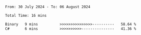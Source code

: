 <!--START_SECTION:waka-->

```txt
From: 30 July 2024 - To: 06 August 2024

Total Time: 16 mins

Binary   9 mins          >>>>>>>>>>>>>>>----------   58.64 %
C#       6 mins          >>>>>>>>>>---------------   41.36 %
```

<!--END_SECTION:waka-->
